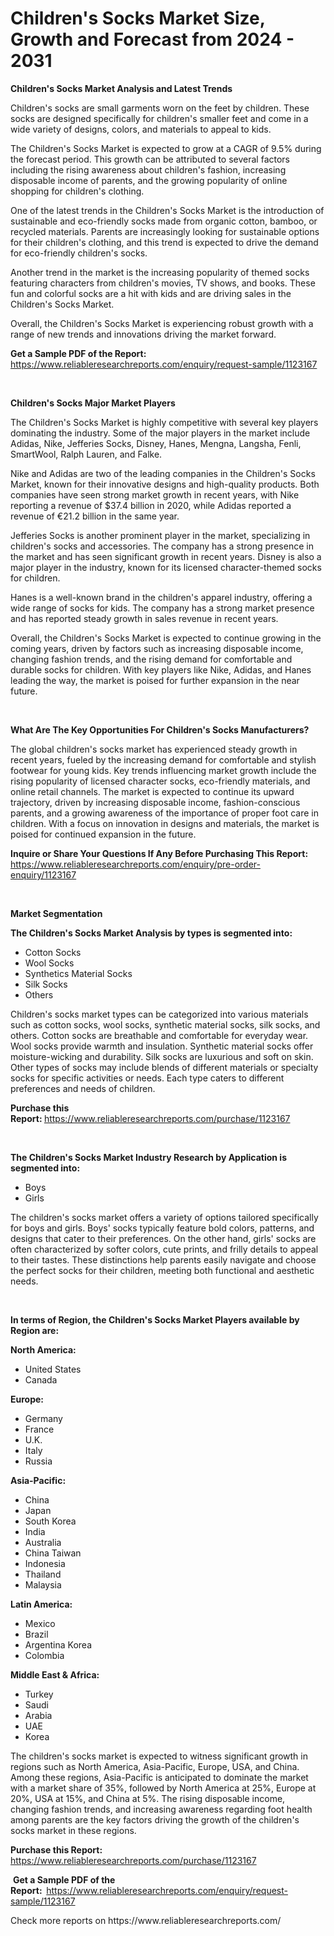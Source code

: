 <p><h1>Children's Socks Market Size, Growth and Forecast from 2024 - 2031</h1></p><p><strong>Children's Socks Market Analysis and Latest Trends</strong></p>
<p><p>Children's socks are small garments worn on the feet by children. These socks are designed specifically for children's smaller feet and come in a wide variety of designs, colors, and materials to appeal to kids.</p><p>The Children's Socks Market is expected to grow at a CAGR of 9.5% during the forecast period. This growth can be attributed to several factors including the rising awareness about children's fashion, increasing disposable income of parents, and the growing popularity of online shopping for children's clothing.</p><p>One of the latest trends in the Children's Socks Market is the introduction of sustainable and eco-friendly socks made from organic cotton, bamboo, or recycled materials. Parents are increasingly looking for sustainable options for their children's clothing, and this trend is expected to drive the demand for eco-friendly children's socks.</p><p>Another trend in the market is the increasing popularity of themed socks featuring characters from children's movies, TV shows, and books. These fun and colorful socks are a hit with kids and are driving sales in the Children's Socks Market.</p><p>Overall, the Children's Socks Market is experiencing robust growth with a range of new trends and innovations driving the market forward.</p></p>
<p><strong>Get a Sample PDF of the Report:&nbsp;</strong> <a href="https://www.reliableresearchreports.com/enquiry/request-sample/1123167">https://www.reliableresearchreports.com/enquiry/request-sample/1123167</a></p>
<p>&nbsp;</p>
<p><strong>Children's Socks Major Market Players</strong></p>
<p><p>The Children's Socks Market is highly competitive with several key players dominating the industry. Some of the major players in the market include Adidas, Nike, Jefferies Socks, Disney, Hanes, Mengna, Langsha, Fenli, SmartWool, Ralph Lauren, and Falke.</p><p>Nike and Adidas are two of the leading companies in the Children's Socks Market, known for their innovative designs and high-quality products. Both companies have seen strong market growth in recent years, with Nike reporting a revenue of $37.4 billion in 2020, while Adidas reported a revenue of €21.2 billion in the same year.</p><p>Jefferies Socks is another prominent player in the market, specializing in children's socks and accessories. The company has a strong presence in the market and has seen significant growth in recent years. Disney is also a major player in the industry, known for its licensed character-themed socks for children.</p><p>Hanes is a well-known brand in the children's apparel industry, offering a wide range of socks for kids. The company has a strong market presence and has reported steady growth in sales revenue in recent years.</p><p>Overall, the Children's Socks Market is expected to continue growing in the coming years, driven by factors such as increasing disposable income, changing fashion trends, and the rising demand for comfortable and durable socks for children. With key players like Nike, Adidas, and Hanes leading the way, the market is poised for further expansion in the near future.</p></p>
<p>&nbsp;</p>
<p><strong>What Are The Key Opportunities For Children's Socks Manufacturers?</strong></p>
<p><p>The global children's socks market has experienced steady growth in recent years, fueled by the increasing demand for comfortable and stylish footwear for young kids. Key trends influencing market growth include the rising popularity of licensed character socks, eco-friendly materials, and online retail channels. The market is expected to continue its upward trajectory, driven by increasing disposable income, fashion-conscious parents, and a growing awareness of the importance of proper foot care in children. With a focus on innovation in designs and materials, the market is poised for continued expansion in the future.</p></p>
<p><strong>Inquire or Share Your Questions If Any Before Purchasing This Report:</strong> <a href="https://www.reliableresearchreports.com/enquiry/pre-order-enquiry/1123167">https://www.reliableresearchreports.com/enquiry/pre-order-enquiry/1123167</a></p>
<p>&nbsp;</p>
<p><strong>Market Segmentation</strong></p>
<p><strong>The Children's Socks Market Analysis by types is segmented into:</strong></p>
<p><ul><li>Cotton Socks</li><li>Wool Socks</li><li>Synthetics Material Socks</li><li>Silk Socks</li><li>Others</li></ul></p>
<p><p>Children's socks market types can be categorized into various materials such as cotton socks, wool socks, synthetic material socks, silk socks, and others. Cotton socks are breathable and comfortable for everyday wear. Wool socks provide warmth and insulation. Synthetic material socks offer moisture-wicking and durability. Silk socks are luxurious and soft on skin. Other types of socks may include blends of different materials or specialty socks for specific activities or needs. Each type caters to different preferences and needs of children.</p></p>
<p><strong>Purchase this Report:&nbsp;</strong><a href="https://www.reliableresearchreports.com/purchase/1123167">https://www.reliableresearchreports.com/purchase/1123167</a></p>
<p>&nbsp;</p>
<p><strong>The Children's Socks Market Industry Research by Application is segmented into:</strong></p>
<p><ul><li>Boys</li><li>Girls</li></ul></p>
<p><p>The children's socks market offers a variety of options tailored specifically for boys and girls. Boys' socks typically feature bold colors, patterns, and designs that cater to their preferences. On the other hand, girls' socks are often characterized by softer colors, cute prints, and frilly details to appeal to their tastes. These distinctions help parents easily navigate and choose the perfect socks for their children, meeting both functional and aesthetic needs.</p></p>
<p>&nbsp;</p>
<p><strong>In terms of Region, the Children's Socks Market Players available by Region are:</strong></p>
<p>
    <p> <strong> North America: </strong>
        <ul>
            <li>United States</li>
            <li>Canada</li>
        </ul>
        </p> 
    <p> <strong> Europe: </strong>
        <ul>
            <li>Germany</li>
            <li>France</li>
            <li>U.K.</li>
            <li>Italy</li>
            <li>Russia</li>
        </ul>
        </p> 
    <p> <strong> Asia-Pacific: </strong>
        <ul>
            <li>China</li>
            <li>Japan</li>
            <li>South Korea</li>
            <li>India</li>
            <li>Australia</li>
            <li>China Taiwan</li>
            <li>Indonesia</li>
            <li>Thailand</li>
            <li>Malaysia</li>
        </ul>
        </p> 
    <p> <strong> Latin America: </strong>
        <ul>
            <li>Mexico</li>
            <li>Brazil</li>
            <li>Argentina Korea</li>
            <li>Colombia</li>
        </ul>
        </p> 
    <p> <strong> Middle East & Africa: </strong>
        <ul>
            <li>Turkey</li>
            <li>Saudi</li>
            <li>Arabia</li>
            <li>UAE</li>
            <li>Korea</li>
        </ul>
    </p>
    </p>
<p><p>The children's socks market is expected to witness significant growth in regions such as North America, Asia-Pacific, Europe, USA, and China. Among these regions, Asia-Pacific is anticipated to dominate the market with a market share of 35%, followed by North America at 25%, Europe at 20%, USA at 15%, and China at 5%. The rising disposable income, changing fashion trends, and increasing awareness regarding foot health among parents are the key factors driving the growth of the children's socks market in these regions.</p></p>
<p><strong>Purchase this Report: </strong><a href="https://www.reliableresearchreports.com/purchase/1123167">https://www.reliableresearchreports.com/purchase/1123167</a></p>
<p>&nbsp;<strong>Get a Sample PDF of the Report:&nbsp;&nbsp;</strong><a href="https://www.reliableresearchreports.com/enquiry/request-sample/1123167">https://www.reliableresearchreports.com/enquiry/request-sample/1123167</a></p>
<p><strong></strong></p>
<p>Check more reports on https://www.reliableresearchreports.com/</p>